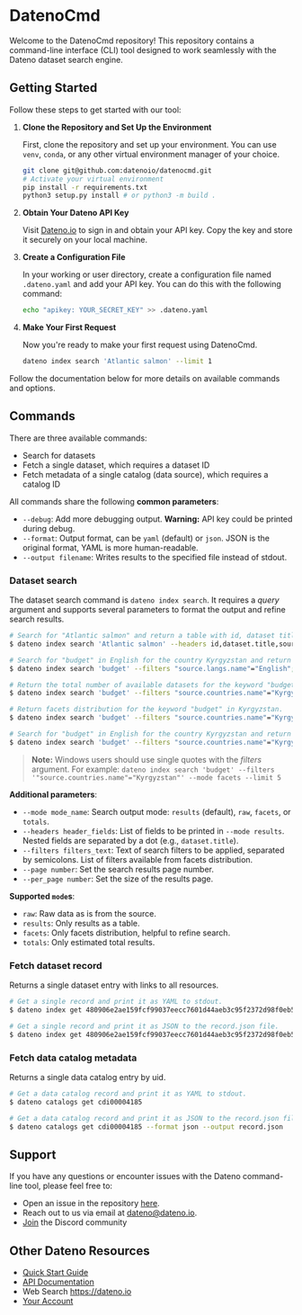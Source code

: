 # DatenoCmd

Welcome to the DatenoCmd repository! This repository contains a command-line interface (CLI) tool designed to work seamlessly with the Dateno dataset search engine.

## Getting Started

Follow these steps to get started with our tool:

1. **Clone the Repository and Set Up the Environment**

    First, clone the repository and set up your environment. You can use `venv`, `conda`, or any other virtual environment manager of your choice.

    ```sh
    git clone git@github.com:datenoio/datenocmd.git
    # Activate your virtual environment
    pip install -r requirements.txt
    python3 setup.py install # or python3 -m build .
    ```

2. **Obtain Your Dateno API Key**

    Visit [Dateno.io](https://dateno.io) to sign in and obtain your API key. Copy the key and store it securely on your local machine.

3. **Create a Configuration File**

    In your working or user directory, create a configuration file named `.dateno.yaml` and add your API key. You can do this with the following command:

    ```sh
    echo "apikey: YOUR_SECRET_KEY" >> .dateno.yaml
    ```

4. **Make Your First Request**

    Now you're ready to make your first request using DatenoCmd.

    ```sh
    dateno index search 'Atlantic salmon' --limit 1 
    ```

Follow the documentation below for more details on available commands and options.

## Commands

There are three available commands:

- Search for datasets
- Fetch a single dataset, which requires a dataset ID
- Fetch metadata of a single catalog (data source), which requires a catalog ID

All commands share the following **common parameters**:

- `--debug`: Add more debugging output. **Warning:** API key could be printed during debug.
- `--format`: Output format, can be `yaml` (default) or `json`. JSON is the original format, YAML is more human-readable.
- `--output filename`: Writes results to the specified file instead of stdout.

### Dataset search

The dataset search command is `dateno index search`. It requires a *query* argument and supports several parameters to format the output and refine search results.

```sh
# Search for "Atlantic salmon" and return a table with id, dataset title, source name, and source uid. Debug mode enabled.
$ dateno index search 'Atlantic salmon' --headers id,dataset.title,source.name,source.uid --debug --mode results --output Atlantic_salmon.csv --limit 5

# Search for "budget" in English for the country Kyrgyzstan and return a table with id, dataset title, source name, and source uid. Debug mode enabled.
$ dateno index search 'budget' --filters "source.langs.name"="English";"source.countries.name"="Kyrgyzstan" --headers id,dataset.title,source.name,source.uid --debug --mode results --limit 5

# Return the total number of available datasets for the keyword "budget" in Kyrgyzstan.
$ dateno index search 'budget' --filters "source.countries.name"="Kyrgyzstan" --mode totals --limit 5

# Return facets distribution for the keyword "budget" in Kyrgyzstan.
$ dateno index search 'budget' --filters "source.countries.name"="Kyrgyzstan" --mode facets --limit 5

# Search for "budget" in English for the country Kyrgyzstan and return a table with id, dataset title, source name, and source uid with page 2 and 50 records.
$ dateno index search 'budget' --filters "source.countries.name"="Kyrgyzstan" --mode facets --page 2 --per-page 50
```

> **Note:** Windows users should use single quotes with the *filters* argument. For example:
> ```dateno index search 'budget' --filters '"source.countries.name"="Kyrgyzstan"' --mode facets --limit 5```

**Additional parameters**:

- `--mode mode_name`: Search output mode: `results` (default), `raw`, `facets`, or `totals`.
- `--headers header_fields`: List of fields to be printed in `--mode results`. Nested fields are separated by a dot (e.g., `dataset.title`).
- `--filters filters_text`: Text of search filters to be applied, separated by semicolons. List of filters available from facets distribution.
- `--page number`: Set the search results page number.
- `--per_page number`: Set the size of the results page.

**Supported `mode`s**:

- `raw`: Raw data as is from the source.
- `results`: Only results as a table.
- `facets`: Only facets distribution, helpful to refine search.
- `totals`: Only estimated total results.

### Fetch dataset record

Returns a single dataset entry with links to all resources.

```sh
# Get a single record and print it as YAML to stdout.
$ dateno index get 480906e2ae159fcf99037eecc7601d44aeb3c95f2372d98f0eb514acc7a38bc7

# Get a single record and print it as JSON to the record.json file.
$ dateno index get 480906e2ae159fcf99037eecc7601d44aeb3c95f2372d98f0eb514acc7a38bc7 --format json --output record.json
```

### Fetch data catalog metadata

Returns a single data catalog entry by uid.

```sh
# Get a data catalog record and print it as YAML to stdout.
$ dateno catalogs get cdi00004185

# Get a data catalog record and print it as JSON to the record.json file.
$ dateno catalogs get cdi00004185 --format json --output record.json
```

## Support

If you have any questions or encounter issues with the Dateno command-line tool, please feel free to:

- Open an issue in the repository [here](https://github.com/datenoio/datenocmd/issues).
- Reach out to us via email at <dateno@dateno.io>.
- [Join](https://discord.com/invite/tydNfp5EY8) the Discord community

## Other Dateno Resources

- [Quick Start Guide](https://docs.dateno.io/docs/quick-start/)
- [API Documentation](https://api.dateno.io/)
- Web Search <https://dateno.io>
- [Your Account](https://my.dateno.io)
